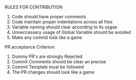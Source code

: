 RULES FOR CONTRIBUTION
1. Code should have proper comments
2. Code maintain proper indentations across all files
3. Variable naming should clear according to its usgae
4. Unneccessary usage of Global Variable should be avoided
5. Make any commit look like a game


PR acceptance Criterion:
1. Dummy PR's are strongly Rejected
2. Commit Comments should be clear an precise
3. Commit Template must be followed
4. The PR changes should look like a game
